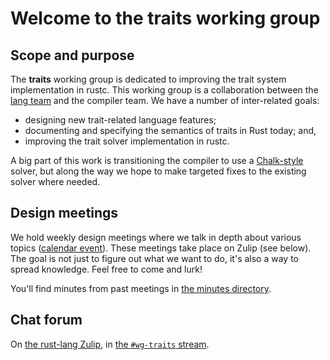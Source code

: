 # Welcome to the traits working group

## Scope and purpose

The **traits** working group is dedicated to improving the trait
system implementation in rustc. This working group is a collaboration
between the [lang team] and the compiler team. We have a number of inter-related
goals:

- designing new trait-related language features;
- documenting and specifying the semantics of traits in Rust today; and,
- improving the trait solver implementation in rustc.

[lang team]: https://github.com/rust-lang/lang-team/

A big part of this work is transitioning the compiler to use a
[Chalk-style] solver, but along the way we hope to make targeted fixes
to the existing solver where needed.

[Chalk-style]: https://github.com/rust-lang-nursery/chalk

## Design meetings

We hold weekly design meetings where we talk in depth about various
topics ([calendar event][ce-design]).  These meetings take place on Zulip (see below). The goal is
not just to figure out what we want to do, it's also a way to spread
knowledge. Feel free to come and lurk!

[ce-design]: https://calendar.google.com/event?action=TEMPLATE&tmeid=MnFmbmdkaGV0aXE3Zjc4cjlpNWVjNDRoZXMgNnU1cnJ0Y2U2bHJ0djA3cGZpM2RhbWdqdXNAZw&tmsrc=6u5rrtce6lrtv07pfi3damgjus%40group.calendar.google.com

You'll find minutes from past meetings in [the minutes directory](minutes).

## Chat forum

On [the rust-lang Zulip][z], in [the `#wg-traits` stream][s].

[z]: https://rust-lang.zulipchat.com/
[s]: https://rust-lang.zulipchat.com/#narrow/stream/144729-wg-traits
